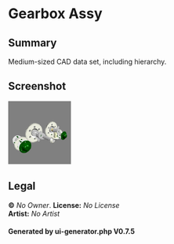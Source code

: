 # Gearbox Assy

## Summary

Medium-sized CAD data set, including hierarchy.

## Screenshot

![screenshot](screenshot/screenshot.png)

## Legal

**&copy;** _No Owner_. **License:** _No License_<br>**Artist:** _No Artist_

#### Generated by ui-generator.php V0.7.5